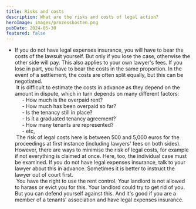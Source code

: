 ```yaml
---
title: Risks and costs
description: What are the risks and costs of legal action?
heroImage: images/prozesskosten.png
pubDate: 2024-05-30
featured: false
---
```


- If you do not have legal expenses insurance, you will have to bear the costs of the lawsuit yourself. But only if you lose the case, otherwise the other side will pay. This also applies to your own lawyer's fees. If you lose in part, you have to bear the costs in the same proportion. In the event of a settlement, the costs are often split equally, but this can be negotiated.  
   It is difficult to estimate the costs in advance as they depend on the amount in dispute, which in turn depends on many different factors:  
       - How much is the overpaid rent?  
       - How much has been overpaid so far?  
       - Is the tenancy still in place?  
       - Is it a graduated tenancy agreement?  
       - How many tenants are represented?  
       - etc,  
   The risk of legal costs here is between 500 and 5,000 euros for the proceedings at first instance (including lawyers' fees on both sides). However, there are ways to minimise the risk of legal costs, for example if not everything is claimed at once. Here, too, the individual case must be examined. If you do not have legal expenses insurance, talk to your lawyer about this in advance. Sometimes it is better to instruct the lawyer out of court first.  
   You have the right to use the rent control. Your landlord is not allowed to harass or evict you for this. Your landlord could try to get rid of you. But you can defend yourself against this. And it's good if you are a member of a tenants' association and have legal expenses insurance.
